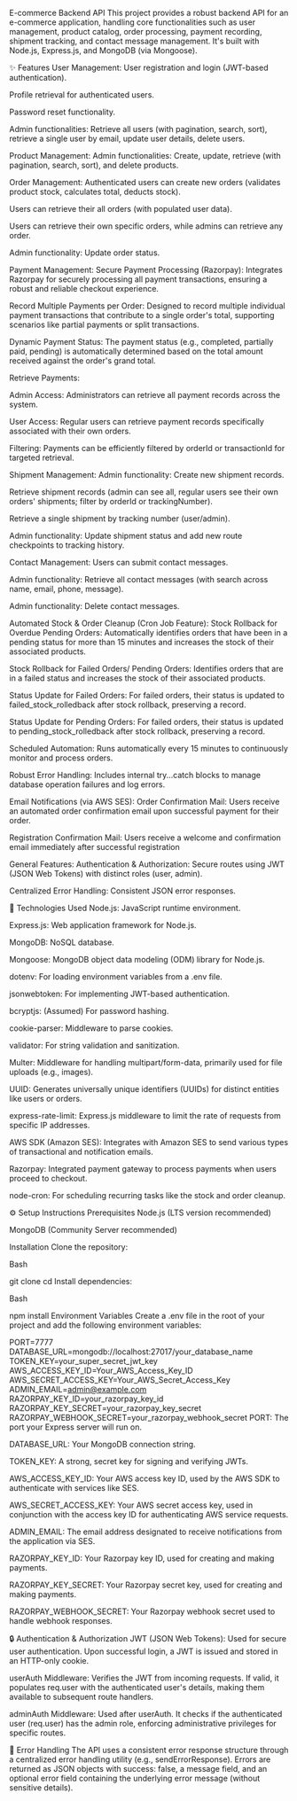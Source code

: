 E-commerce Backend API
This project provides a robust backend API for an e-commerce application, handling core functionalities such as user management, product catalog, order processing, payment recording, shipment tracking, and contact message management. It's built with Node.js, Express.js, and MongoDB (via Mongoose).

✨ Features
User Management:
User registration and login (JWT-based authentication).

Profile retrieval for authenticated users.

Password reset functionality.

Admin functionalities: Retrieve all users (with pagination, search, sort), retrieve a single user by email, update user details, delete users.

Product Management:
Admin functionalities: Create, update, retrieve (with pagination, search, sort), and delete products.

Order Management:
Authenticated users can create new orders (validates product stock, calculates total, deducts stock).

Users can retrieve their all orders (with populated user data).

Users can retrieve their own specific orders, while admins can retrieve any order.

Admin functionality: Update order status.

Payment Management:
Secure Payment Processing (Razorpay): Integrates Razorpay for securely processing all payment transactions, ensuring a robust and reliable checkout experience.

Record Multiple Payments per Order: Designed to record multiple individual payment transactions that contribute to a single order's total, supporting scenarios like partial payments or split transactions.

Dynamic Payment Status: The payment status (e.g., completed, partially paid, pending) is automatically determined based on the total amount received against the order's grand total.

Retrieve Payments:

Admin Access: Administrators can retrieve all payment records across the system.

User Access: Regular users can retrieve payment records specifically associated with their own orders.

Filtering: Payments can be efficiently filtered by orderId or transactionId for targeted retrieval.

Shipment Management:
Admin functionality: Create new shipment records.

Retrieve shipment records (admin can see all, regular users see their own orders' shipments; filter by orderId or trackingNumber).

Retrieve a single shipment by tracking number (user/admin).

Admin functionality: Update shipment status and add new route checkpoints to tracking history.

Contact Management:
Users can submit contact messages.

Admin functionality: Retrieve all contact messages (with search across name, email, phone, message).

Admin functionality: Delete contact messages.

Automated Stock & Order Cleanup (Cron Job Feature):
Stock Rollback for Overdue Pending Orders: Automatically identifies orders that have been in a pending status for more than 15 minutes and increases the stock of their associated products.

Stock Rollback for Failed Orders/ Pending Orders: Identifies orders that are in a failed status and increases the stock of their associated products.

Status Update for Failed Orders: For failed orders, their status is updated to failed_stock_rolledback after stock rollback, preserving a record.

Status Update for Pending Orders: For failed orders, their status is updated to pending_stock_rolledback after stock rollback, preserving a record.

Scheduled Automation: Runs automatically every 15 minutes to continuously monitor and process orders.

Robust Error Handling: Includes internal try...catch blocks to manage database operation failures and log errors.

Email Notifications (via AWS SES):
Order Confirmation Mail: Users receive an automated order confirmation email upon successful payment for their order.

Registration Confirmation Mail: Users receive a welcome and confirmation email immediately after successful registration

General Features:
Authentication & Authorization: Secure routes using JWT (JSON Web Tokens) with distinct roles (user, admin).

Centralized Error Handling: Consistent JSON error responses.

🚀 Technologies Used
Node.js: JavaScript runtime environment.

Express.js: Web application framework for Node.js.

MongoDB: NoSQL database.

Mongoose: MongoDB object data modeling (ODM) library for Node.js.

dotenv: For loading environment variables from a .env file.

jsonwebtoken: For implementing JWT-based authentication.

bcryptjs: (Assumed) For password hashing.

cookie-parser: Middleware to parse cookies.

validator: For string validation and sanitization.

Multer: Middleware for handling multipart/form-data, primarily used for file uploads (e.g., images).

UUID: Generates universally unique identifiers (UUIDs) for distinct entities like users or orders.

express-rate-limit: Express.js middleware to limit the rate of requests from specific IP addresses.

AWS SDK (Amazon SES): Integrates with Amazon SES to send various types of transactional and notification emails.

Razorpay: Integrated payment gateway to process payments when users proceed to checkout.

node-cron: For scheduling recurring tasks like the stock and order cleanup.

⚙️ Setup Instructions
Prerequisites
Node.js (LTS version recommended)

MongoDB (Community Server recommended)

Installation
Clone the repository:

Bash

git clone <repository-url>
cd <project-directory>
Install dependencies:

Bash

npm install
Environment Variables
Create a .env file in the root of your project and add the following environment variables:

PORT=7777
DATABASE_URL=mongodb://localhost:27017/your_database_name
TOKEN_KEY=your_super_secret_jwt_key
AWS_ACCESS_KEY_ID=Your_AWS_Access_Key_ID
AWS_SECRET_ACCESS_KEY=Your_AWS_Secret_Access_Key
ADMIN_EMAIL=admin@example.com
RAZORPAY_KEY_ID=your_razorpay_key_id
RAZORPAY_KEY_SECRET=your_razorpay_key_secret
RAZORPAY_WEBHOOK_SECRET=your_razorpay_webhook_secret
PORT: The port your Express server will run on.

DATABASE_URL: Your MongoDB connection string.

TOKEN_KEY: A strong, secret key for signing and verifying JWTs.

AWS_ACCESS_KEY_ID: Your AWS access key ID, used by the AWS SDK to authenticate with services like SES.

AWS_SECRET_ACCESS_KEY: Your AWS secret access key, used in conjunction with the access key ID for authenticating AWS service requests.

ADMIN_EMAIL: The email address designated to receive notifications from the application via SES.

RAZORPAY_KEY_ID: Your Razorpay key ID, used for creating and making payments.

RAZORPAY_KEY_SECRET: Your Razorpay secret key, used for creating and making payments.

RAZORPAY_WEBHOOK_SECRET: Your Razorpay webhook secret used to handle webhook responses.

🔒 Authentication & Authorization
JWT (JSON Web Tokens): Used for secure user authentication. Upon successful login, a JWT is issued and stored in an HTTP-only cookie.

userAuth Middleware: Verifies the JWT from incoming requests. If valid, it populates req.user with the authenticated user's details, making them available to subsequent route handlers.

adminAuth Middleware: Used after userAuth. It checks if the authenticated user (req.user) has the admin role, enforcing administrative privileges for specific routes.

🚨 Error Handling
The API uses a consistent error response structure through a centralized error handling utility (e.g., sendErrorResponse). Errors are returned as JSON objects with success: false, a message field, and an optional error field containing the underlying error message (without sensitive details).